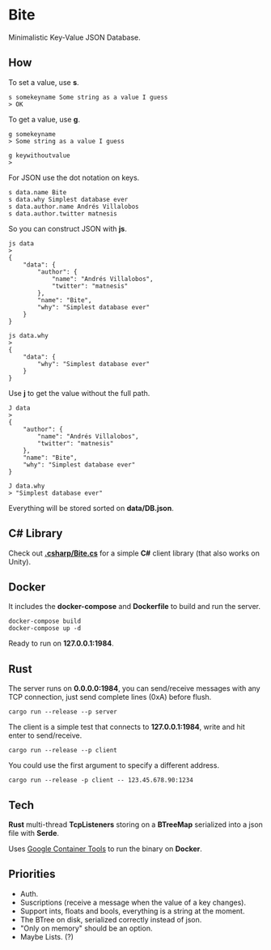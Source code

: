 # Bite

Minimalistic Key-Value JSON Database.

## How

To set a value, use **s**.

    s somekeyname Some string as a value I guess
    > OK

To get a value, use **g**.

    g somekeyname
    > Some string as a value I guess

    g keywithoutvalue
    >

For JSON use the dot notation on keys.

    s data.name Bite
    s data.why Simplest database ever
    s data.author.name Andrés Villalobos
    s data.author.twitter matnesis

So you can construct JSON with **js**.

    js data
    >
    {
        "data": {
            "author": {
                "name": "Andrés Villalobos",
                "twitter": "matnesis"
            },
            "name": "Bite",
            "why": "Simplest database ever"
        }
    }

    js data.why
    >
    {
        "data": {
            "why": "Simplest database ever"
        }
    }

Use **j** to get the value without the full path.

    J data
    >
    {
        "author": {
            "name": "Andrés Villalobos",
            "twitter": "matnesis"
        },
        "name": "Bite",
        "why": "Simplest database ever"
    }

    J data.why
    > "Simplest database ever"

Everything will be stored sorted on **data/DB.json**.

## C# Library

Check out
[**.csharp/Bite.cs**](https://github.com/alvivar/bite/tree/master/.csharp) for a
simple **C#** client library (that also works on Unity).

## Docker

It includes the **docker-compose** and **Dockerfile** to build and run the
server.

    docker-compose build
    docker-compose up -d

Ready to run on **127.0.0.1:1984**.

## Rust

The server runs on **0.0.0.0:1984**, you can send/receive messages with any
TCP connection, just send complete lines (0xA) before flush.

    cargo run --release --p server

The client is a simple test that connects to **127.0.0.1:1984**, write and hit
enter to send/receive.

    cargo run --release --p client

You could use the first argument to specify a different address.

    cargo run --release -p client -- 123.45.678.90:1234

## Tech

**Rust** multi-thread **TcpListeners** storing on a **BTreeMap** serialized into a
json file with **Serde**.

Uses [Google Container
Tools](https://github.com/GoogleContainerTools/distroless/blob/master/examples/rust/Dockerfile)
to run the binary on **Docker**.

## Priorities

- Auth.
- Suscriptions (receive a message when the value of a key changes).
- Support ints, floats and bools, everything is a string at the moment.
- The BTree on disk, serialized correctly instead of json.
- "Only on memory" should be an option.
- Maybe Lists. (?)
